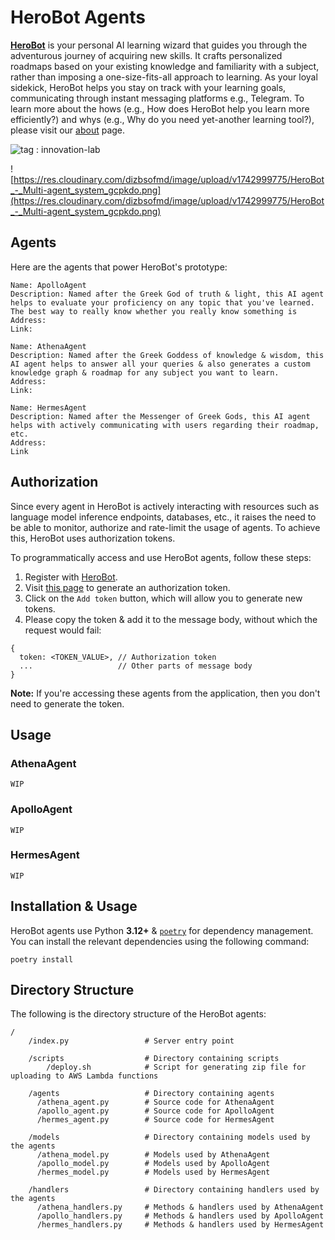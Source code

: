 # HeroBot Agents

[**HeroBot**](https://herobot.site) is your personal AI learning wizard that guides you through the adventurous journey of acquiring new skills. It crafts personalized roadmaps based on your existing knowledge and familiarity with a subject, rather than imposing a one-size-fits-all approach to learning. As your loyal sidekick, HeroBot helps you stay on track with your learning goals, communicating through instant messaging platforms e.g., Telegram. To learn more about the hows (e.g., How does HeroBot help you learn more efficiently?) and whys (e.g., Why do you need yet-another learning tool?), please visit our [about](https://herobot.site/about) page. 

![tag : innovation-lab](https://img.shields.io/badge/innovation--lab-3D8BD3)

![https://res.cloudinary.com/dizbsofmd/image/upload/v1742999775/HeroBot_-_Multi-agent_system_gcpkdo.png](https://res.cloudinary.com/dizbsofmd/image/upload/v1742999775/HeroBot_-_Multi-agent_system_gcpkdo.png)

## Agents

Here are the agents that power HeroBot's prototype:

```
Name: ApolloAgent
Description: Named after the Greek God of truth & light, this AI agent helps to evaluate your proficiency on any topic that you've learned. The best way to really know whether you really know something is 
Address:
Link:

Name: AthenaAgent
Description: Named after the Greek Goddess of knowledge & wisdom, this AI agent helps to answer all your queries & also generates a custom knowledge graph & roadmap for any subject you want to learn.
Address:
Link:

Name: HermesAgent
Description: Named after the Messenger of Greek Gods, this AI agent helps with actively communicating with users regarding their roadmap, etc.
Address:
Link
```

## Authorization

Since every agent in HeroBot is actively interacting with resources such as language model inference endpoints, databases, etc., it raises the need to be able to monitor, authorize and rate-limit the usage of agents. To achieve this, HeroBot uses authorization tokens. 

To programmatically access and use HeroBot agents, follow these steps: 
1. Register with [HeroBot](https://herobot.site).
2. Visit [this page](https://herobot.site/tokens) to generate an authorization token.
3. Click on the `Add token` button, which will allow you to generate new tokens.
4. Please copy the token & add it to the message body, without which the request would fail:
```
{
  token: <TOKEN_VALUE>, // Authorization token
  ...                   // Other parts of message body
}
```
**Note:** If you're accessing these agents from the application, then you don't need to generate the token. 

## Usage

### **AthenaAgent**
```
WIP
```

### **ApolloAgent**
```
WIP
```

### **HermesAgent**
```
WIP
```

## Installation & Usage

HeroBot agents use Python **3.12+** & [`poetry`](https://python-poetry.org/docs/#installation) for dependency management. You can install the relevant dependencies using the following command: 

```
poetry install
```

## Directory Structure

The following is the directory structure of the HeroBot agents:

```
/
    /index.py                 # Server entry point

    /scripts                  # Directory containing scripts
        /deploy.sh            # Script for generating zip file for uploading to AWS Lambda functions

    /agents                   # Directory containing agents
      /athena_agent.py        # Source code for AthenaAgent
      /apollo_agent.py        # Source code for ApolloAgent
      /hermes_agent.py        # Source code for HermesAgent

    /models                   # Directory containing models used by the agents
      /athena_model.py        # Models used by AthenaAgent
      /apollo_model.py        # Models used by ApolloAgent
      /hermes_model.py        # Models used by HermesAgent

    /handlers                 # Directory containing handlers used by the agents
      /athena_handlers.py     # Methods & handlers used by AthenaAgent
      /apollo_handlers.py     # Methods & handlers used by ApolloAgent
      /hermes_handlers.py     # Methods & handlers used by HermesAgent
```